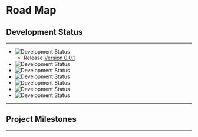 # Road Map

## Development Status

---

- ![Development Status](https://img.shields.io/badge/status-planning-lightgrey.svg?longCache=true)
  - Release [Version 0.0.1](https://github.com/tallguyjenks/PyRM/releases/tag/v0.0.1)
- ![Development Status](https://img.shields.io/badge/status-pre--alpha-red.svg?longCache=true)
- ![Development Status](https://img.shields.io/badge/status-alpha-yellow.svg?longCache=true)
- ![Development Status](https://img.shields.io/badge/status-beta-brightgreen.svg?longCache=true)
- ![Development Status](https://img.shields.io/badge/status-stable-blue.svg?longCache=true)
- ![Development Status](https://img.shields.io/badge/status-mature-8A2BE2.svg?longCache=true)
- ![Development Status](https://img.shields.io/badge/status-inactive-lightgrey.svg?longCache=true)

---

## Project Milestones

---

<!-- TODO add more releases to this roadmap -->
<!--
- [ ] Release [Version 0.6.0 (Beta)](https://github.com/tallguyjenks/PyRM/releases/tag/v0.6.0)
- [ ] Release [Version 0.7.0 (Beta)](https://github.com/tallguyjenks/PyRM/milestone/4)
- [ ] Release [Version 1.0.0 (Stable)](https://github.com/tallguyjenks/PyRM/milestone/2)
-->

